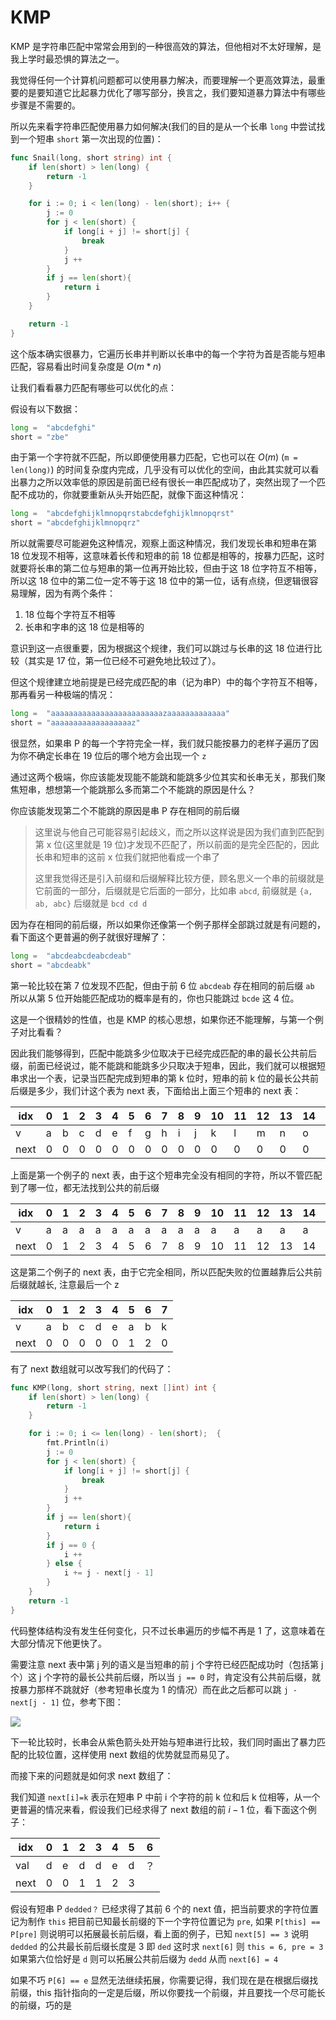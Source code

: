 # KMP

KMP 是字符串匹配中常常会用到的一种很高效的算法，但他相对不太好理解，是我上学时最恐惧的算法之一。

我觉得任何一个计算机问题都可以使用暴力解决，而要理解一个更高效算法，最重要的是要知道它比起暴力优化了哪写部分，换言之，我们要知道暴力算法中有哪些步骤是不需要的。

所以先来看字符串匹配使用暴力如何解决(我们的目的是从一个长串 `long` 中尝试找到一个短串 `short` 第一次出现的位置)：

```go
func Snail(long, short string) int {
	if len(short) > len(long) {
		return -1
	}

	for i := 0; i < len(long) - len(short); i++ {
		j := 0
		for j < len(short) {
			if long[i + j] != short[j] {
				break
			}
			j ++
		}
		if j == len(short){
			return i
		}
	}

	return -1
}
```

这个版本确实很暴力，它遍历长串并判断以长串中的每一个字符为首是否能与短串匹配，容易看出时间复杂度是 $O(m*n)$

让我们看看暴力匹配有哪些可以优化的点：

假设有以下数据：

```py
long =  "abcdefghi"
short = "zbe"
```

由于第一个字符就不匹配，所以即便使用暴力匹配，它也可以在 $O(m)$ (`m = len(long)`) 的时间复杂度内完成，几乎没有可以优化的空间，由此其实就可以看出暴力之所以效率低的原因是前面已经有很长一串匹配成功了，突然出现了一个匹配不成功的，你就要重新从头开始匹配，就像下面这种情况：

```py
long =  "abcdefghijklmnopqrstabcdefghijklmnopqrst"
short = "abcdefghijklmnopqrz"
```

所以就需要尽可能避免这种情况，观察上面这种情况，我们发现长串和短串在第 $18$ 位发现不相等，这意味着长传和短串的前 18 位都是相等的，按暴力匹配，这时就要将长串的第二位与短串的第一位再开始比较，但由于这 18 位字符互不相等，所以这 18 位中的第二位一定不等于这 18 位中的第一位，话有点绕，但逻辑很容易理解，因为有两个条件：

1. 18 位每个字符互不相等
2. 长串和字串的这 18 位是相等的

意识到这一点很重要，因为根据这个规律，我们可以跳过与长串的这 18 位进行比较（其实是 17 位，第一位已经不可避免地比较过了）。

但这个规律建立地前提是已经完成匹配的串（记为串P）中的每个字符互不相等，那再看另一种极端的情况：

```py
long =  "aaaaaaaaaaaaaaaaaaaaaaaaazaaaaaaaaaaaaa"
short = "aaaaaaaaaaaaaaaaaaz"
```

很显然，如果串 P 的每一个字符完全一样，我们就只能按暴力的老样子遍历了因为你不确定长串在 19 位后的哪个地方会出现一个 `z`

通过这两个极端，你应该能发现能不能跳和能跳多少位其实和长串无关，那我们聚焦短串，想想第一个能跳那么多而第二个不能跳的原因是什么？

你应该能发现第二个不能跳的原因是串 P 存在相同的前后缀

> 这里说与他自己可能容易引起歧义，而之所以这样说是因为我们直到匹配到第 x 位(这里就是 19 位)才发现不匹配了，所以前面的是完全匹配的，因此长串和短串的这前 x 位我们就把他看成一个串了
>
> 这里我觉得还是引入前缀和后缀解释比较方便，顾名思义一个串的前缀就是它前面的一部分，后缀就是它后面的一部分，比如串 `abcd`, 前缀就是 `{a, ab, abc}` 后缀就是 `bcd cd d`

因为存在相同的前后缀，所以如果你还像第一个例子那样全部跳过就是有问题的，看下面这个更普遍的例子就很好理解了：

```py
long =  "abcdeabcdeabcdeab"
short = "abcdeabk"
```

第一轮比较在第 7 位发现不匹配，但由于前 6 位 `abcdeab` 存在相同的前后缀 `ab` 所以从第 5 位开始能匹配成功的概率是有的，你也只能跳过 `bcde` 这 4 位。

这是一个很精妙的性值，也是 KMP 的核心思想，如果你还不能理解，与第一个例子对比看看？

因此我们能够得到，匹配中能跳多少位取决于已经完成匹配的串的最长公共前后缀，前面已经说过，能不能跳和能跳多少只取决于短串，因此，我们就可以根据短串求出一个表，记录当匹配完成到短串的第 k 位时，短串的前 k 位的最长公共前后缀是多少，我们计这个表为 next 表，下面给出上面三个短串的 next 表：

| idx  | 0    | 1    | 2    | 3    | 4    | 5    | 6    | 7    | 8    | 9    | 10   | 11   | 12   | 13   | 14   | 15   | 16   | 17   | 18   |
| ---- | ---- | ---- | ---- | ---- | ---- | ---- | ---- | ---- | ---- | ---- | ---- | ---- | ---- | ---- | ---- | ---- | ---- | ---- | ---- |
| v    | a    | b    | c    | d    | e    | f    | g    | h    | i    | j    | k    | l    | m    | n    | o    | p    | q    | r    | z    |
| next | 0    | 0    | 0    | 0    | 0    | 0    | 0    | 0    | 0    | 0    | 0    | 0    | 0    | 0    | 0    | 0    | 0    | 0    | 0    |

上面是第一个例子的 next 表，由于这个短串完全没有相同的字符，所以不管匹配到了哪一位，都无法找到公共的前后缀


| idx  | 0    | 1    | 2    | 3    | 4    | 5    | 6    | 7    | 8    | 9    | 10   | 11   | 12   | 13   | 14   | 15   | 16   | 17   | 18   |
| ---- | ---- | ---- | ---- | ---- | ---- | ---- | ---- | ---- | ---- | ---- | ---- | ---- | ---- | ---- | ---- | ---- | ---- | ---- | ---- |
| v    | a    | a    | a    | a    | a    | a    | a    | a    | a    | a    | a    | a    | a    | a    | a    | a    | a    | a    | z    |
| next | 0    | 1    | 2    | 3    | 4    | 5    | 6    | 7    | 8    | 9    | 10   | 11   | 12   | 13   | 14   | 15   | 16   | 17   | 0    |

这是第二个例子的 next 表，由于它完全相同，所以匹配失败的位置越靠后公共前后缀就越长, 注意最后一个 z 

| idx  | 0    | 1    | 2    | 3    | 4    | 5    | 6    | 7    |
| ---- | ---- | ---- | ---- | ---- | ---- | ---- | ---- | ---- |
| v    | a    | b    | c    | d    | e    | a    | b    | k    |
| next | 0    | 0    | 0    | 0    | 0    | 1    | 2    | 0    |

有了 next 数组就可以改写我们的代码了：

```go
func KMP(long, short string, next []int) int {
	if len(short) > len(long) {
		return -1
	}

	for i := 0; i <= len(long) - len(short);  {
		fmt.Println(i)
		j := 0
		for j < len(short) {
			if long[i + j] != short[j] {
				break
			}
			j ++
		}
		if j == len(short){
			return i
		}
		if j == 0 {
			i ++
		} else {
			i += j - next[j - 1]
		}
	}
	return -1
}
```

代码整体结构没有发生任何变化，只不过长串遍历的步幅不再是 1 了，这意味着在大部分情况下他更快了。

需要注意 next 表中第 j 列的语义是当短串的前 j 个字符已经匹配成功时（包括第 j 个）这 j 个字符的最长公共前后缀，所以当 `j == 0` 时，肯定没有公共前后缀，就按暴力那样不跳就好（参考短串长度为 1 的情况）而在此之后都可以跳 `j - next[j - 1]` 位，参考下图：

![](https://cdn.jsdelivr.net/gh/520MianXiangDuiXiang520/cdn@master/img/16403697505111640369750481.png)

下一轮比较时，长串会从紫色箭头处开始与短串进行比较，我们同时画出了暴力匹配的比较位置，这样使用 next 数组的优势就显而易见了。

而接下来的问题就是如何求 next 数组了：

我们知道 `next[i]=k` 表示在短串 P 中前 i 个字符的前 k 位和后 k 位相等，从一个更普遍的情况来看，假设我们已经求得了 next 数组的前 $i - 1$ 位，看下面这个例子：

| idx  | 0    | 1    | 2    | 3    | 4    | 5    | 6    |
| ---- | ---- | ---- | ---- | ---- | ---- | ---- | ---- |
| val  | d    | e    | d    | d    | e    | d    | ？   |
|next    |0|0|1|1|2|3||

假设有短串 P `dedded？` 已经求得了其前 6 个的 next 值，把当前要求的字符位置记为制作 `this` 把目前已知最长前缀的下一个字符位置记为 `pre`, 如果 `P[this] == P[pre]` 则说明可以拓展最长前后缀，看上面的例子，已知 `next[5] == 3` 说明 `dedded` 的公共最长前后缀长度是 3 即 `ded` 这时求 `next[6]` 则 `this = 6, pre = 3` 如果第六位恰好是 `d` 则可以拓展公共前后缀为 `dedd` 从而 `next[6] = 4` 



如果不巧 `P[6] == e` 显然无法继续拓展，你需要记得，我们现在是在根据后缀找前缀，this 指针指向的一定是后缀，所以你要找一个前缀，并且要找一个尽可能长的前缀，巧的是



